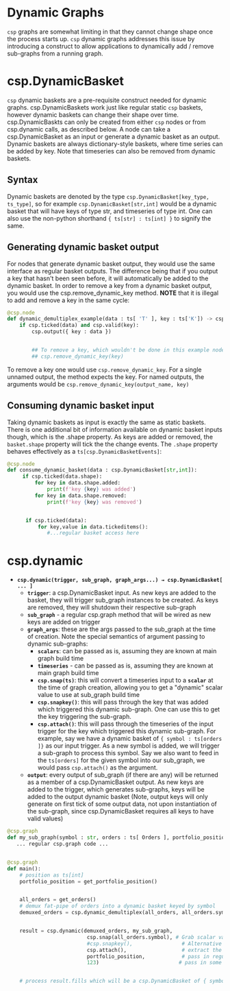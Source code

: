 # Dynamic Graphs

`csp` graphs are somewhat limiting in that they cannot change shape once the process starts up.
`csp` dynamic graphs addresses this issue by introducing a construct to allow applications to dynamically add / remove sub-graphs from a running graph.

# csp.DynamicBasket

`csp` dynamic baskets are a pre-requisite construct needed for dynamic graphs.
csp.DynamicBaskets work just like regular static `csp` baskets, however dynamic baskets can change their shape over time.
csp.DynamicBaskts can only be created from either `csp` nodes or from csp.dynamic calls, as described below.
A node can take a csp.DynamicBasket as an input or generate a dynamic basket as an output.
Dynamic baskets are always dictionary-style baskets, where time series can be added by key.
Note that timeseries can also be removed from dynamic baskets.

## Syntax

Dynamic baskets are denoted by the type `csp.DynamicBasket[key_type, ts_type]`, so for example `csp.DynamicBasket[str,int]` would be a dynamic basket that will have keys of type str, and timeseries of type int.
One can also use the non-python shorthand `{ ts[str] : ts[int] }` to signify the same.

## Generating dynamic basket output

For nodes that generate dynamic basket output, they would use the same interface as regular basket outputs.
The difference being that if you output a key that hasn't been seen before, it will automatically be added to the dynamic basket.
In order to remove a key from a dynamic basket output, you would use the csp.remove_dynamic_key method.
**NOTE** that it is illegal to add and remove a key in the same cycle:

```python
@csp.node
def dynamic_demultiplex_example(data : ts[ 'T' ], key : ts['K']) -> csp.DynamicBasket['T', 'K']:
    if csp.ticked(data) and csp.valid(key):
        csp.output({ key : data })


        ## To remove a key, which wouldn't be done in this example node:
        ## csp.remove_dynamic_key(key)
```

To remove a key one would use `csp.remove_dynamic_key`.
For a single unnamed output, the method expects the key.
For named outputs, the arguments would be `csp.remove_dynamic_key(output_name, key)`

## Consuming dynamic basket input

Taking dynamic baskets as input is exactly the same as static baskets.
There is one additional bit of information available on dynamic basket inputs though, which is the .shape property.
As keys are added or removed, the `basket.shape` property will tick the the change events.
The `.shape` property behaves effectively as a `ts[csp.DynamicBasketEvents]`:

```python
@csp.node
def consume_dynamic_basket(data : csp.DynamicBasket[str,int]):
     if csp.ticked(data.shape):
         for key in data.shape.added:
             print(f'key {key} was added')
         for key in data.shape.removed:
             print(f'key {key} was removed')


      if csp.ticked(data):
          for key,value in data.tickeditems():
             #...regular basket access here
```

# csp.dynamic

- **`csp.dynamic(trigger, sub_graph, graph_args...) → csp.DynamicBasket[ ... ]`**
  - **`trigger`**: a csp.DynamicBasket input.
    As new keys are added to the basket, they will trigger sub_graph instances to be created.
    As keys are removed, they will shutdown their respective sub-graph
  - **`sub_graph`** - a regular csp.graph method that will be wired as new keys are added on trigger
  - **`graph_args`**: these are the args passed to the sub_graph at the time of creation.
    Note the special semantics of argument passing to dynamic sub-graphs:
    - **`scalars`**: can be passed as is, assuming they are known at main graph build time
    - **`timeseries`** - can be passed as is, assuming they are known at main graph build time
    - **`csp.snap(ts)`**: this will convert a timeseries input to a **`scalar`** at the time of graph creation, allowing you to get a "dynamic" scalar value to use at sub_graph build time
    - **`csp.snapkey()`**: this will pass through the key that was added which triggered this dynamic sub-graph.
      One can use this to get the key triggering the sub-graph.
    - **`csp.attach()`**: this will pass through the timeseries of the input trigger for the key which triggered this dynamic sub-graph.
      For example, say we have a dynamic basket of `{ symbol : ts[orders ]}` as our input trigger.
      As a new symbol is added, we will trigger a sub-graph to process this symbol.
      Say we also want to feed in the `ts[orders]` for the given symbol into our sub_graph, we would pass `csp.attach()` as the argument.
  - **`output`**: every output of sub_graph (if there are any) will be returned as a member of a csp.DynamicBasket output.
    As new keys are added to the trigger, which generates sub-graphs, keys will be added to the output dynamic basket
    (Note, output keys will only generate on first tick of some output data, not upon instantiation of the sub-graph, since csp.DynamicBasket requires all keys to have valid values)

```python
@csp.graph
def my_sub_graph(symbol : str, orders : ts[ Orders ], portfolio_position : ts[int], some_scalar : int) -> ts[Fill]:
   ... regular csp.graph code ...


@csp.graph
def main():
    # position as ts[int]
    portfolio_position = get_portfolio_position()


    all_orders = get_orders()
    # demux fat-pipe of orders into a dynamic basket keyed by symbol
    demuxed_orders = csp.dynamic_demultiplex(all_orders, all_orders.symbol)


    result = csp.dynamic(demuxed_orders, my_sub_graph,
                          csp.snap(all_orders.symbol), # Grab scalar value of all_orders.symbol at time of instantiation
                          #csp.snapkey(),                # Alternative way to grab the key that instantiated the sub-graph
                          csp.attach(),                  # extract the demuxed_orders[symbol] time series of the symbol being created in the sub_graph
                          portfolio_position,            # pass in regular ts[]
                          123)                          # pass in some scalar


    # process result.fills which will be a csp.DynamicBasket of { symbol : ts[Fill] }
```
